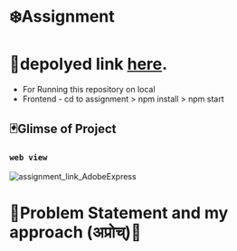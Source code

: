

# ❄️Assignment

# 📌depolyed link  [here](https://assignment-murex.vercel.app/).


- For Running this repository on local 
- Frontend - cd to assignment > npm install > npm start


## 🃏Glimse of Project

### `web view `  
![assignment_link_AdobeExpress](https://user-images.githubusercontent.com/65603830/215284709-20a4ea3f-c6bc-439e-8b97-9e21ebe8e438.gif)


# 🐸Problem Statement and my approach (अप्रोच्‌)🐸



